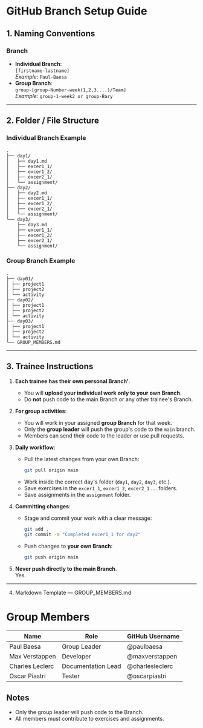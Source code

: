 # GitHub Branch Setup Guide

## 1. Naming Conventions

### Branch
- **Individual Branch**:  
  `[firstname-lastname]`  
  _Example:_ `Paul-Baesa`
- **Group Branch**:  
  `group-[group-Number-week(1,2,3....)/Team]`  
  _Example:_ `group-1-week2 or group-Bary` 

---

## 2. Folder / File Structure

### Individual Branch Example

```
.
├── day1/
│   ├── day1.md
│   ├── excer1_1/
│   ├── excer1_2/
│   ├── excer2_1/
│   └── assignment/
├── day2/
│   ├── day2.md
│   ├── excer1_1/
│   ├── excer1_2/
│   ├── excer2_1/
│   └── assignment/
└── day3/
    ├── day3.md
    ├── excer1_1/
    ├── excer1_2/
    ├── excer2_1/
    └── assignment/

```

### Group Branch Example

```
.
├── day01/
│ ├── project1
│ ├── project2
│ └── activity
├── day02/
│ ├── project1
│ ├── project2
│ └── activity
├── day03/
│ ├── project1
│ ├── project2
│ └── activity
└── GROUP_MEMBERS.md
```

---

## 3. Trainee Instructions

1. **Each trainee has their own personal Branch'**.  
   - You will **upload your individual work only to your own Branch**.  
   - Do **not** push code to the main Branch or any other trainee's Branch.

2. **For group activities**:  
   - You will work in your assigned **group Branch** for that week.  
   - Only the **group leader** will push the group's code to the `main` branch.  
   - Members can send their code to the leader or use pull requests.

3. **Daily workflow**:
   - Pull the latest changes from your own Branch:
     ```bash
     git pull origin main
     ```
   - Work inside the correct day's folder (`day1`, `day2`, `day3`, etc.).
   - Save exercises in the `excer1_1`, `excer1_2`, `excer2_1` .... folders.
   - Save assignments in the `assignment` folder.

4. **Committing changes**:
   - Stage and commit your work with a clear message:
     ```bash
     git add .
     git commit -m "Completed excer1_1 for day2"
     ```
   - Push changes to **your own Branch**:
     ```bash
     git push origin main
     ```

5. **Never push directly to the main Branch**.  
   Yes.

---

4. Markdown Template — GROUP_MEMBERS.md
# Group Members

| Name              | Role                | GitHub Username      |
|-------------------|---------------------|----------------------|
| Paul Baesa        | Group Leader        | @paulbaesa           |
| Max Verstappen    | Developer           | @maxverstappen       |
| Charles Leclerc   | Documentation Lead  | @charlesleclerc      |
| Oscar Piastri     | Tester              | @oscarpiastri        |

## Notes
- Only the group leader will push code to the Branch.
- All members must contribute to exercises and assignments.